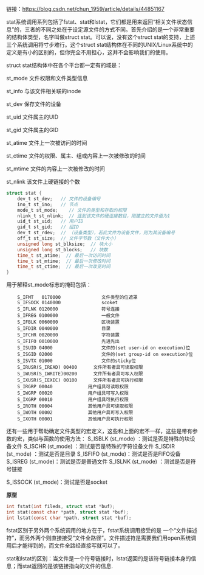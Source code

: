 

链接：<https://blog.csdn.net/chun_1959/article/details/44851167>

stat系统调用系列包括了fstat、stat和lstat，它们都是用来返回“相关文件状态信息”的，三者的不同之处在于设定源文件的方式不同。首先介绍的是一个非常重要的结构体类型，名字叫做struct stat。可以说，没有这个struct stat的支持，上述三个系统调用将寸步难行。这个struct stat结构体在不同的UNIX/Linux系统中的定义是有小的区别的，但你完全不用担心，这并不会影响我们的使用。

struct stat结构体中在各个平台都一定有的域是：

st_mode 文件权限和文件类型信息

st_info 与该文件相关联的inode

st_dev 保存文件的设备

st_uid 文件属主的UID

st_gid 文件属主的GID

st_atime 文件上一次被访问的时间

st_ctime 文件的权限、属主、组或内容上一次被修改的时间

st_mtime 文件的内容上一次被修改的时间

st_nlink 该文件上硬链接的个数



```c
struct stat {
    dev_t st_dev;   // 文件的设备编号
    ino_t st_ino;   // 节点
    mode_t st_mode;    // 文件的类型和存取的权限
    nlink_t st_nlink;  // 连到该文件的硬连接数目，刚建立的文件值为1
    uid_t st_uid;   // 用户ID
    gid_t st_gid;   // 组ID
    dev_t st_rdev;  // （设备类型），若此文件为设备文件，则为其设备编号
    off_t st_size;  // 文件字节数（文件大小）
    unsigned long st_blksize;  // 块大小
    unsigned long st_blocks;   // 块数
    time_t st_atime;  // 最后一次访问时间
    time_t st_mtime;  // 最后一次修改时间
    time_t st_ctime;  // 最后一次改变时间
}
```

用于解释st_mode标志的掩码包括： 

        S_IFMT   0170000               文件类型的位遮罩 
        S_IFSOCK 0140000               scoket 
        S_IFLNK 0120000                符号连接 
        S_IFREG 0100000                一般文件 
        S_IFBLK 0060000                区块装置 
        S_IFDIR 0040000                目录 
        S_IFCHR 0020000                字符装置 
        S_IFIFO 0010000                先进先出 
        S_ISUID 04000                  文件的(set user-id on execution)位 
        S_ISGID 02000                  文件的(set group-id on execution)位 
        S_ISVTX 01000                  文件的sticky位 
        S_IRUSR(S_IREAD) 00400      文件所有者具可读取权限 
        S_IWUSR(S_IWRITE)00200      文件所有者具可写入权限 
        S_IXUSR(S_IEXEC) 00100      文件所有者具可执行权限 
        S_IRGRP 00040             用户组具可读取权限 
        S_IWGRP 00020             用户组具可写入权限 
        S_IXGRP 00010             用户组具可执行权限 
        S_IROTH 00004             其他用户具可读取权限 
        S_IWOTH 00002             其他用户具可写入权限 
        S_IXOTH 00001             其他用户具可执行权限
还有一些用于帮助确定文件类型的宏定义，这些和上面的宏不一样，这些是带有参数的宏，类似与函数的使用方法： 
S_ISBLK (st_mode) ：测试是否是特殊的块设备文件
S_ISCHR (st_mode) ：测试是否是特殊的字符设备文件
S_ISDIR (st_mode) ：测试是否是目录
S_ISFIFO (st_mode)：测试是否是FIFO设备
S_ISREG (st_mode)：测试是否是普通文件
S_ISLNK (st_mode) ：测试是否是符号链接

S_ISSOCK (st_mode)：测试是否是socket

**原型**

```c
int fstat(int fileds, struct stat *buf);
int stat(const char *path, struct stat *buf);
int lstat(const char *path, struct stat *buf);
```

fstat区别于另外两个系统调用的地方在于，fstat系统调用接受的是 一个“文件描述符”，而另外两个则直接接受“文件全路径”。文件描述符是需要我们用open系统调用后才能得到的，而文件全路经直接写就可以了。

stat和lstat的区别：当文件是一个符号链接时，lstat返回的是该符号链接本身的信息；而stat返回的是该链接指向的文件的信息.